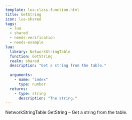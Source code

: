 ```yaml
---
template: lua-class-function.html
title: GetString
icon: lua-shared
tags:
  - lua
  - shared
  - needs-verification
  - needs-example
lua:
  library: NetworkStringTable
  function: GetString
  realm: shared
  description: "Get a string from the table."
  
  arguments:
    - name: "index"
      type: number
  returns:
    - type: string
      description: "The string."
---
```


<div class="lua__search__keywords">
NetworkStringTable:GetString &#x2013; Get a string from the table.
</div>
